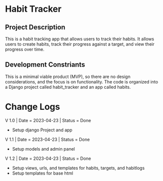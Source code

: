 # Habit Tracker
## Project Description
This is a habit tracking app that allows users to track their habits. It allows users to create habits, track their progress against a target, and view their progress over time.

## Development Constriants
This is a minimal viable product (MVP), so there are no design considerations, and the focus is on functionality. The code is organized into a Django project called habit_tracker and an app called habits.


# Change Logs

V 1.0 | Date = 2023-04-23 | Status = Done 
- Setup django Project and app 

V 1.1 | Date = 2023-04-23 | Status = Done 
- Setup models and admin panel

V 1.2 | Date = 2023-04-23 | Status = Done
- Setup views, urls, and templates for habits, targets, and habitlogs 
- Setup templates for base html